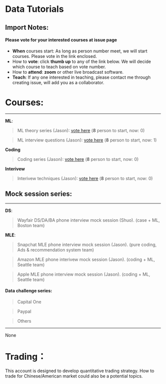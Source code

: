 # Data Tutorials

## Import Notes:
#### Please **vote** for your interested courses at issue page

* **When** courses start: As long as person number meet, we will start courses. Please vote in the link enclosed.
* How to **vote**: click **thumb up** to any of the link below. We will decide which course to teach based on vote number.
* How to **attend**: **zoom** or other live broadcast software.
* **Teach**: If any one interested in teaching, please contact me through creating issue, will add you as a collaborator.

# Courses: 
--------
**ML**:

>  ML theory series (Jason): [vote here](https://github.com/Hexgram/tutorials/issues/1) (**8** person to start, now: 0)

>  ML interview questions (Jason): [vote here](https://github.com/Hexgram/tutorials/issues/4) (**8** person to start, now: 1)

**Coding**

>  Coding series (Jason): [vote here](https://github.com/Hexgram/tutorials/issues/2) (**8** person to start, now: 0)

**Interivew**

>  Interivew techniques (Jason): [vote here](https://github.com/Hexgram/tutorials/issues/3) (**8** person to start, now: 0)


## Mock session series:
-----
**DS**:

>  Wayfair DS/DA/BA phone interview mock session (Shuo). (case + ML, Boston team)

**MLE**: 

> Snapchat MLE phone interview mock session (Jason). (pure coding, Ads & recommendation system team)

>  Amazon MLE phone interivew mock session (Jason). (coding + ML, Seattle team)

>  Apple MLE phone interview mock session (Jason). (coding + ML, Seattle team)



#### Data challenge series:
> Capital One

> Paypal

> Others

-----

None


# Trading：

This account is designed to develop quantitative trading strategy. How to trade for Chinese/American market could also be a potential topics.


